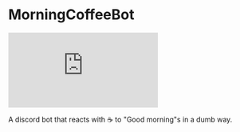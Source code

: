 # MorningCoffeeBot
![serverCount](https://img.shields.io/badge/dynamic/json?color=success&label=Serving%20☕%EF%B8%8F%20in&query=%24.serverCount&suffix=%20servers&url=https%3A%2F%2Fgist.githubusercontent.com%2Fleverglowh%2Fad9aa4606aff9ab22597892ce3d2185b%2Fraw%2F26e582eb40496ce9783b0effdece366d10d5ddd5%2Fmcb.json)

A discord bot that reacts with ☕️ to "Good morning"s in a dumb way.
